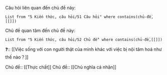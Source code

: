 Câu hỏi liên quan đến chủ đề này:
```dataview
List from "5 Kiến thức, câu hỏi/51 Câu hỏi" where contains(chủ-đề,[[]]) 
```

Chủ đề quan tâm đến chủ đề này:
```dataview
List from "5 Kiến thức, câu hỏi/52 Chủ đề" where contains(chủ-đề,[[]]) 
```
❓:: [[Việc sống với con người thật của mình khác với việc bị nội tâm hoá như thế nào？]]

Chủ đề:: [[Thực chất]]
Chủ đề:: [[Chủ nghĩa cá nhân]]